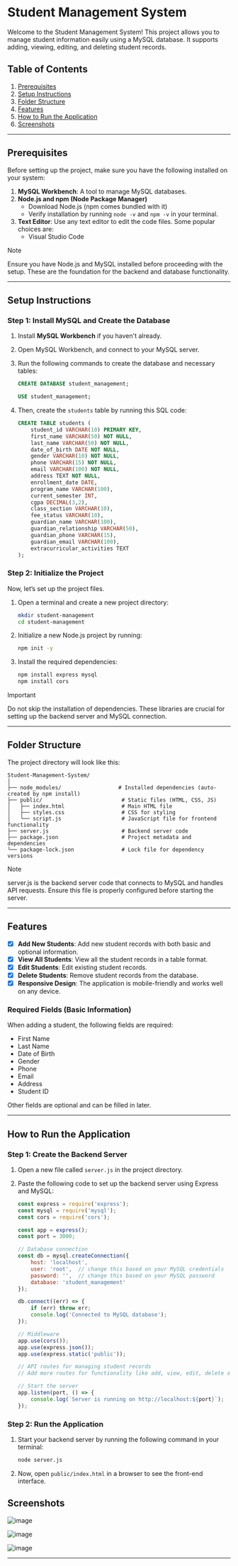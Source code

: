 
# Student Management System

Welcome to the Student Management System! This project allows you to manage student information easily using a MySQL database. It supports adding, viewing, editing, and deleting student records.

## Table of Contents
1. [Prerequisites](#prerequisites)
2. [Setup Instructions](#setup-instructions)
3. [Folder Structure](#folder-structure)
4. [Features](#features)
5. [How to Run the Application](#how-to-run-the-application)
6. [Screenshots](#Screenshots)

---

## Prerequisites

Before setting up the project, make sure you have the following installed on your system:
1. **MySQL Workbench**: A tool to manage MySQL databases. 
2. **Node.js and npm (Node Package Manager)**
   - Download Node.js (npm comes bundled with it) 
   - Verify installation by running `node -v` and `npm -v` in your terminal.
3. **Text Editor**: Use any text editor to edit the code files. Some popular choices are:
    - Visual Studio Code

> [!NOTE]
> Ensure you have Node.js and MySQL installed before proceeding with the setup. These are the foundation for the backend and database functionality.

---

## Setup Instructions

### Step 1: Install MySQL and Create the Database

1. Install **MySQL Workbench** if you haven't already.
2. Open MySQL Workbench, and connect to your MySQL server.
3. Run the following commands to create the database and necessary tables:

   ```sql
   CREATE DATABASE student_management;
   ```
   ```sql
   USE student_management;
   ```

4. Then, create the `students` table by running this SQL code:

   ```sql
   CREATE TABLE students (
       student_id VARCHAR(10) PRIMARY KEY,
       first_name VARCHAR(50) NOT NULL,
       last_name VARCHAR(50) NOT NULL,
       date_of_birth DATE NOT NULL,
       gender VARCHAR(10) NOT NULL,
       phone VARCHAR(15) NOT NULL,
       email VARCHAR(100) NOT NULL,
       address TEXT NOT NULL,
       enrollment_date DATE,
       program_name VARCHAR(100),
       current_semester INT,
       cgpa DECIMAL(3,2),
       class_section VARCHAR(10),
       fee_status VARCHAR(10),
       guardian_name VARCHAR(100),
       guardian_relationship VARCHAR(50),
       guardian_phone VARCHAR(15),
       guardian_email VARCHAR(100),
       extracurricular_activities TEXT
   );
   ```

### Step 2: Initialize the Project

Now, let’s set up the project files.

1. Open a terminal and create a new project directory:

   ```bash
   mkdir student-management
   cd student-management
   ```

2. Initialize a new Node.js project by running:

   ```bash
   npm init -y
   ```

3. Install the required dependencies:

   ```bash
   npm install express mysql
   npm install cors
   ```

> [!IMPORTANT]
> Do not skip the installation of dependencies. These libraries are crucial for setting up the backend server and MySQL connection.

---

## Folder Structure

The project directory will look like this:

```
Student-Management-System/
│
├── node_modules/                  # Installed dependencies (auto-created by npm install)
├── public/                         # Static files (HTML, CSS, JS)
│   ├── index.html                  # Main HTML file
│   ├── styles.css                  # CSS for styling
│   └── script.js                   # JavaScript file for frontend functionality
├── server.js                       # Backend server code
├── package.json                    # Project metadata and dependencies
└── package-lock.json               # Lock file for dependency versions
```

> [!NOTE]
> server.js is the backend server code that connects to MySQL and handles API requests. Ensure this file is properly configured before starting the server.

---

## Features

- [x] **Add New Students**: Add new student records with both basic and optional information.
- [x] **View All Students**: View all the student records in a table format.
- [x] **Edit Students**: Edit existing student records.
- [x] **Delete Students**: Remove student records from the database.
- [x] **Responsive Design**: The application is mobile-friendly and works well on any device.

### Required Fields (Basic Information)

When adding a student, the following fields are required:
- First Name
- Last Name
- Date of Birth
- Gender
- Phone
- Email
- Address
- Student ID

Other fields are optional and can be filled in later.

---

## How to Run the Application

### Step 1: Create the Backend Server

1. Open a new file called `server.js` in the project directory.
2. Paste the following code to set up the backend server using Express and MySQL:

   ```js
   const express = require('express');
   const mysql = require('mysql');
   const cors = require('cors');

   const app = express();
   const port = 3000;

   // Database connection
   const db = mysql.createConnection({
       host: 'localhost',
       user: 'root',  // change this based on your MySQL credentials
       password: '',  // change this based on your MySQL password
       database: 'student_management'
   });

   db.connect((err) => {
       if (err) throw err;
       console.log('Connected to MySQL database');
   });

   // Middleware
   app.use(cors());
   app.use(express.json());
   app.use(express.static('public'));

   // API routes for managing student records
   // Add more routes for functionality like add, view, edit, delete students.

   // Start the server
   app.listen(port, () => {
       console.log(`Server is running on http://localhost:${port}`);
   });
   ```

### Step 2: Run the Application

1. Start your backend server by running the following command in your terminal:

   ```bash
   node server.js
   ```

2. Now, open `public/index.html` in a browser to see the front-end interface.

## Screenshots

![image](https://github.com/user-attachments/assets/8e561d64-dc04-40f9-b7c8-670e8f53f665)

![image](https://github.com/user-attachments/assets/675b3c27-5231-4431-a79a-bc0ca5aa0cf2)

![image](https://github.com/user-attachments/assets/23bec738-15c5-4104-bdc3-486674e5f650)




---

